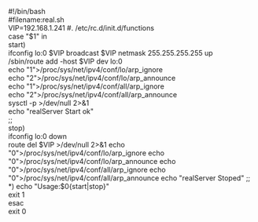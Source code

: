 #!/bin/bash  
#filename:real.sh  
VIP=192.168.1.241
#. /etc/rc.d/init.d/functions  
case "$1" in  
start)  
     ifconfig lo:0 $VIP broadcast $VIP netmask 255.255.255.255 up  
     /sbin/route add -host $VIP dev lo:0  
     echo "1">/proc/sys/net/ipv4/conf/lo/arp_ignore  
     echo "2">/proc/sys/net/ipv4/conf/lo/arp_announce  
     echo "1">/proc/sys/net/ipv4/conf/all/arp_ignore  
     echo "2">/proc/sys/net/ipv4/conf/all/arp_announce  
     sysctl -p >/dev/null 2>&1  
     echo "realServer Start ok"  
     ;;  
stop)  
     ifconfig lo:0 down  
     route del $VIP >/dev/null 2>&1  
     echo "0">/proc/sys/net/ipv4/conf/lo/arp_ignore  
     echo "0">/proc/sys/net/ipv4/conf/lo/arp_announce  
     echo "0">/proc/sys/net/ipv4/conf/all/arp_ignore  
     echo "0">/proc/sys/net/ipv4/conf/all/arp_announce  
     echo "realServer Stoped"  
     ;;  
*)  
    echo "Usage:$0{start|stop}"  
    exit 1  
esac  
exit 0